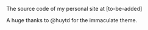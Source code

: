 The source code of my personal site at [to-be-added]

A huge thanks to @huytd for the immaculate theme.
